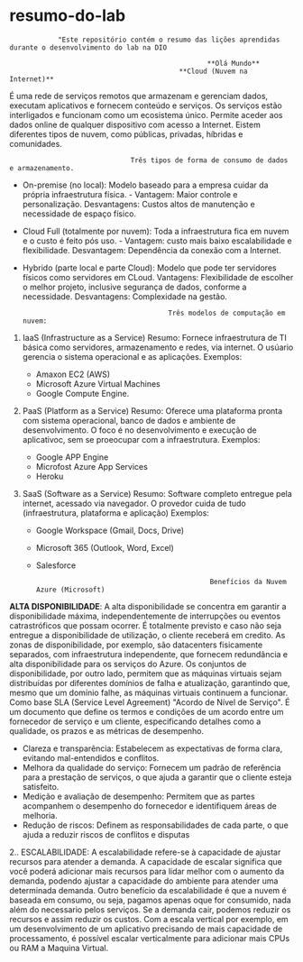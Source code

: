# resumo-do-lab
                "Este repositório contém o resumo das lições aprendidas durante o desenvolvimento do lab na DIO

                                                     **Olá Mundo**
                                              **Cloud (Nuvem na Internet)**
É uma rede de serviços remotos que armazenam e gerenciam dados, executam aplicativos e fornecem conteúdo e serviços. 
Os serviços estão interligados e funcionam como um ecosistema único. Permite aceder aos dados online de qualquer dispositivo com acesso a Internet.
Eistem diferentes tipos de nuvem, como públicas, privadas, híbridas e comunidades. 

                                  Três tipos de forma de consumo de dados e armazenamento. 
* On-premise (no local): Modelo baseado para a empresa cuidar da própria infraestrutura física. - Vantagem: Maior controle e personalização. Desvantagens: Custos altos de manutenção e necessidade de espaço físico.
* Cloud Full (totalmente por nuvem): Toda a infraestrutura fica em nuvem e o custo é feito pós uso. - Vantagem: custo mais baixo escalabilidade e flexibilidade. Desvantagem: Dependência da conexão com a Internet. 
* Hybrido (parte local e parte Cloud): Modelo que pode ter servidores físicos como servidores em CLoud. Vantagens: Flexibilidade de escolher o melhor projeto, inclusive segurança de dados, conforme a necessidade. Desvantagens: Complexidade na gestão.

                                          Três modelos de computação em nuvem: 
1. IaaS (Infrastructure as a Service)
   Resumo: Fornece infraestrutura de TI básica como servidores, armazenamento e redes, via internet. O usúario gerencia o sistema operacional e as aplicações. 
   Exemplos:
   * Amaxon EC2 (AWS)
   * Microsoft Azure Virtual Machines
   * Google Compute Engine. 

2. PaaS (Platform as a Service)
   Resumo: Oferece uma plataforma pronta com sistema operacional, banco de dados e ambiente de desenvolvimento. O foco é no desenvolvimento e execução de aplicativoc, sem se proeocupar com a infraestrutura.
   Exemplos:
   * Google APP Engine
   * Microfost Azure App Services
   * Heroku
     
3. SaaS (Software as a Service)
    Resumo: Software completo entregue pela internet, acessado via navegador. O provedor cuida de tudo (infraestrutura, plataforma e aplicação)
    Exemplos:
    * Google Workspace (Gmail, Docs, Drive)
    * Microsoft 365 (Outlook, Word, Excel)
    * Salesforce
   
                                                     Benefícios da Nuvem Azure (Microsoft)
      
**ALTA DISPONIBILIDADE**: A alta disponibilidade se concentra em garantir a disponibilidade máxima, independentemente de interrupções ou eventos catrastróficos que possam ocorrer. É totalmente previsto e caso não seja entregue a disponibilidade de utilização, o cliente receberá em credito.
As zonas de disponibilidade, por exemplo, são datacenters fisicamente separados, com infraestrutura independente, que fornecem redundância e alta disponibilidade para os serviços do Azure. Os conjuntos de disponibilidade, por outro lado, permitem que as máquinas virtuais sejam distribuídas por diferentes domínios de falha e atualização, garantindo que, mesmo que um domínio falhe, as máquinas virtuais continuem a funcionar.
Como base SLA (Service Level Agreement) "Acordo de Nível de Serviço". É um documento que define os termos e condições de um acordo entre um fornecedor de serviço e um cliente, especificando detalhes como a qualidade, os prazos e as métricas de desempenho.
* Clareza e transparência:
Estabelecem as expectativas de forma clara, evitando mal-entendidos e conflitos. 
* Melhora da qualidade do serviço:
Fornecem um padrão de referência para a prestação de serviços, o que ajuda a garantir que o cliente esteja satisfeito. 
* Medição e avaliação de desempenho:
Permitem que as partes acompanhem o desempenho do fornecedor e identifiquem áreas de melhoria. 
* Redução de riscos:
Definem as responsabilidades de cada parte, o que ajuda a reduzir riscos de conflitos e disputas


2.. ESCALABILIDADE: A escalabilidade refere-se à capacidade de ajustar recursos para atender a demanda. A capacidade de escalar significa que você poderá adicionar mais recursos para lidar melhor com o aumento da demanda, podendo ajustar a capacidade do ambiente para atender uma determinada demanda.
Outro benefício da escalabilidade é que a nuvem é baseada em consumo, ou seja, pagamos apenas oque for consumido, nada além do necessario pelos serviços. Se a demanda cair, podemos  reduzir os recursos e assim reduzir os custos.
Com a escala vertical por exemplo, em um desenvolvimento de um aplicativo precisando de mais capacidade de processamento, é possível escalar verticalmente para adicionar mais CPUs ou RAM a Maquina Virtual. 

 
